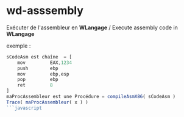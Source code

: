# wd-asssembly
Exécuter de l'assembleur en **WLangage** / Execute assembly code in **WLangage**

exemple :
```javascript
sCodeAsm est chaîne  = [
	mov			EAX,1234
	push        ebp
	mov         ebp,esp
	pop         ebp 
	ret			8
]
maProcAssembleur est une Procédure = compileAsmX86( sCodeAsm )
Trace( maProcAssembleur( x ) )
```javascript